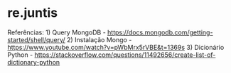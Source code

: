 # re.juntis
  Referências:
    1) Query MongoDB - https://docs.mongodb.com/getting-started/shell/query/
    2) Instalação Mongo - https://www.youtube.com/watch?v=pWbMrx5rVBE&t=1369s
    3) Dicionário Python - https://stackoverflow.com/questions/11492656/create-list-of-dictionary-python
